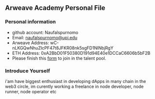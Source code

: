 ## Arweave Academy Personal File

### Personal information

- github account: Naufalspurnomo
- Email: naufalspurnomo@upi.edu
- Arweave Address: wC-nLKGQwNhuZIcPF47t8JFKR08nk5sgFD1NlNbjRgY
- ETH Address: 0xA2BbD01F50380D191d94E40e1DCCaC6606b5bF2B
- Please finish this [form](https://docs.google.com/forms/d/e/1FAIpQLSfWA5fIIcBgmRppm3jNz5vmf9Mai_QMVil-2pO4r7YKn_Zhtw/viewform?usp=sf_link) to join in the talent pool.

### Introduce Yourself
 i'am have biggest enthusiast in developing dApps in many chain in the web3 circle, im curently working a freelance in node developer, node runner, node operator etc

